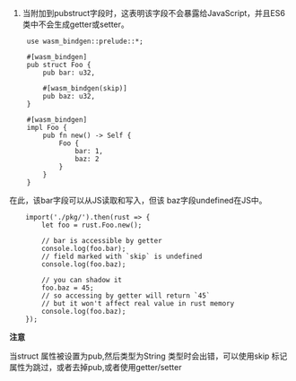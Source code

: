 1. 当附加到pubstruct字段时，这表明该字段不会暴露给JavaScript，并且ES6类中不会生成getter或setter。



        use wasm_bindgen::prelude::*;

        #[wasm_bindgen]
        pub struct Foo {
            pub bar: u32,

            #[wasm_bindgen(skip)]
            pub baz: u32,
        }

        #[wasm_bindgen]
        impl Foo {
            pub fn new() -> Self {
                Foo {
                    bar: 1,
                    baz: 2
                }
            }
        }
在此，该bar字段可以从JS读取和写入，但该 baz字段undefined在JS中。


        import('./pkg/').then(rust => {
            let foo = rust.Foo.new();
            
            // bar is accessible by getter
            console.log(foo.bar);
            // field marked with `skip` is undefined
            console.log(foo.baz);      

            // you can shadow it
            foo.baz = 45;       
            // so accessing by getter will return `45`
            // but it won't affect real value in rust memory
            console.log(foo.baz);
        });

**注意**

当struct 属性被设置为pub,然后类型为String 类型时会出错，可以使用skip 标记属性为跳过，或者去掉pub,或者使用getter/setter